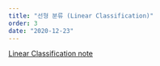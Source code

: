 ```yaml
---
title: "선형 분류 (Linear Classification)"
order: 3
date: "2020-12-23"
---
```


[Linear Classification note](http://cs231n.github.io/linear-classify)

